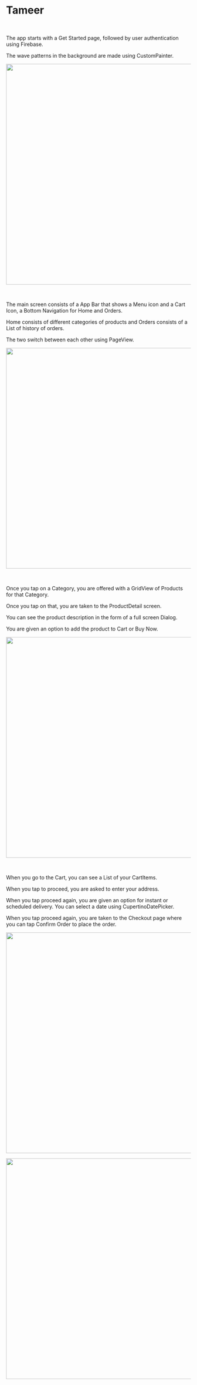 # Tameer

<br>

The app starts with a Get Started page, followed by user authentication using Firebase.

The wave patterns in the background are made using CustomPainter.

<p align="center"><img src="https://github.com/yesahmedyes/tameer-app/blob/main/demo/1.jpg" width="600"></p>

<br>

The main screen consists of a App Bar that shows a Menu icon and a Cart Icon, a Bottom Navigation for Home and Orders.

Home consists of different categories of products and Orders consists of a List of history of orders.

The two switch between each other using PageView.

<p align="center"><img src="https://github.com/yesahmedyes/tameer-app/blob/main/demo/2.jpg" width="600"></p>

<br>

Once you tap on a Category, you are offered with a GridView of Products for that Category.

Once you tap on that, you are taken to the ProductDetail screen.

You can see the product description in the form of a full screen Dialog.

You are given an option to add the product to Cart or Buy Now.

<p align="center"><img src="https://github.com/yesahmedyes/tameer-app/blob/main/demo/3.jpg" width="600"></p>

<br>

When you go to the Cart, you can see a List of your CartItems.

When you tap to proceed, you are asked to enter your address.

When you tap proceed again, you are given an option for instant or scheduled delivery. You can select a date using CupertinoDatePicker.

When you tap proceed again, you are taken to the Checkout page where you can tap Confirm Order to place the order.

<p align="center"><img src="https://github.com/yesahmedyes/tameer-app/blob/main/demo/4.jpg" width="600"></p>
<p align="center"><img src="https://github.com/yesahmedyes/tameer-app/blob/main/demo/5.jpg" width="600"></p>

<br>
